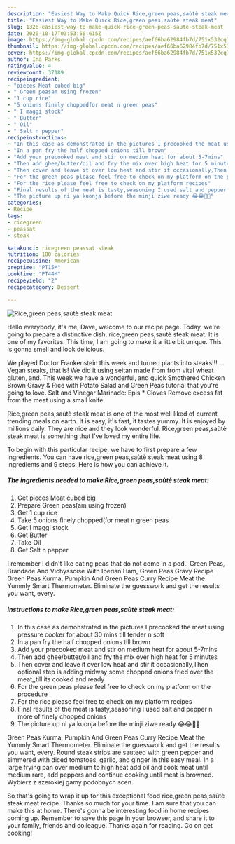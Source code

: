 ```yaml
---
description: "Easiest Way to Make Quick Rice,green peas,saùtè steak meat"
title: "Easiest Way to Make Quick Rice,green peas,saùtè steak meat"
slug: 1326-easiest-way-to-make-quick-rice-green-peas-saute-steak-meat
date: 2020-10-17T03:53:56.615Z
image: https://img-global.cpcdn.com/recipes/aef66ba62984fb7d/751x532cq70/ricegreen-peassaute-steak-meat-recipe-main-photo.jpg
thumbnail: https://img-global.cpcdn.com/recipes/aef66ba62984fb7d/751x532cq70/ricegreen-peassaute-steak-meat-recipe-main-photo.jpg
cover: https://img-global.cpcdn.com/recipes/aef66ba62984fb7d/751x532cq70/ricegreen-peassaute-steak-meat-recipe-main-photo.jpg
author: Ina Parks
ratingvalue: 4
reviewcount: 37189
recipeingredient:
- "pieces Meat cubed big"
- " Green peasam using frozen"
- "1 cup rice"
- "5 onions finely choppedfor meat n green peas"
- " I maggi stock"
- " Butter"
- " Oil"
- " Salt n pepper"
recipeinstructions:
- "In this case as demonstrated in the pictures I precooked the meat using pressure cooker for about 30 mins till tender n soft"
- "In a pan fry the half chopped onions till brown"
- "Add your precooked meat and stir on medium heat for about 5-7mins"
- "Then add ghee/butter/oil and fry the mix over high heat for 5 minutes"
- "Then cover and leave it over low heat and stir it occasionally,Then optional step is adding midway some chopped onions fried over the meat,,till its cooked and ready"
- "For the green peas please feel free to check on my platform on the procedure"
- "For the rice please feel free to check on my platform recipes"
- "Final results of the meat is tasty,seasoning I used salt and pepper n more of finely chopped onions"
- "The picture up ni ya kuonja before the minji ziwe ready 😂😂🙈🙈"
categories:
- Recipe
tags:
- ricegreen
- peassat
- steak

katakunci: ricegreen peassat steak 
nutrition: 180 calories
recipecuisine: American
preptime: "PT15M"
cooktime: "PT44M"
recipeyield: "2"
recipecategory: Dessert

---
```



![Rice,green peas,saùtè steak meat](https://img-global.cpcdn.com/recipes/aef66ba62984fb7d/751x532cq70/ricegreen-peassaute-steak-meat-recipe-main-photo.jpg)

Hello everybody, it's me, Dave, welcome to our recipe page. Today, we're going to prepare a distinctive dish, rice,green peas,saùtè steak meat. It is one of my favorites. This time, I am going to make it a little bit unique. This is gonna smell and look delicious.

We played Doctor Frankenstein this week and turned plants into steaks!!! …Vegan steaks, that is! We did it using seitan made from from vital wheat gluten, and. This week we have a wonderful, and quick Smothered Chicken Brown Gravy &amp; Rice with Potato Salad and Green Peas tutorial that you&#39;re going to love. Salt and Vinegar Marinade: Epis * Cloves Remove excess fat from the meat using a small knife.

Rice,green peas,saùtè steak meat is one of the most well liked of current trending meals on earth. It is easy, it's fast, it tastes yummy. It is enjoyed by millions daily. They are nice and they look wonderful. Rice,green peas,saùtè steak meat is something that I've loved my entire life.


To begin with this particular recipe, we have to first prepare a few ingredients. You can have rice,green peas,saùtè steak meat using 8 ingredients and 9 steps. Here is how you can achieve it.

<!--inarticleads1-->

##### The ingredients needed to make Rice,green peas,saùtè steak meat:

1. Get pieces Meat cubed big
1. Prepare  Green peas(am using frozen)
1. Get 1 cup rice
1. Take 5 onions finely chopped(for meat n green peas
1. Get  I maggi stock
1. Get  Butter
1. Take  Oil
1. Get  Salt n pepper


I remember I didn&#39;t like eating peas that do not come in a pod.. Green Peas, Brandade And Vichyssoise With Iberian Ham, Green Peas Gravy Recipe Green Peas Kurma, Pumpkin And Green Peas Curry Recipe Meat the Yummly Smart Thermometer. Eliminate the guesswork and get the results you want, every. 

<!--inarticleads2-->

##### Instructions to make Rice,green peas,saùtè steak meat:

1. In this case as demonstrated in the pictures I precooked the meat using pressure cooker for about 30 mins till tender n soft
1. In a pan fry the half chopped onions till brown
1. Add your precooked meat and stir on medium heat for about 5-7mins
1. Then add ghee/butter/oil and fry the mix over high heat for 5 minutes
1. Then cover and leave it over low heat and stir it occasionally,Then optional step is adding midway some chopped onions fried over the meat,,till its cooked and ready
1. For the green peas please feel free to check on my platform on the procedure
1. For the rice please feel free to check on my platform recipes
1. Final results of the meat is tasty,seasoning I used salt and pepper n more of finely chopped onions
1. The picture up ni ya kuonja before the minji ziwe ready 😂😂🙈🙈


Green Peas Kurma, Pumpkin And Green Peas Curry Recipe Meat the Yummly Smart Thermometer. Eliminate the guesswork and get the results you want, every. Round steak strips are sauteed with green pepper and simmered with diced tomatoes, garlic, and ginger in this easy meal. In a large frying pan over medium to high heat add oil and cook meat until medium rare, add peppers and continue cooking until meat is browned. Wybierz z szerokiej gamy podobnych scen. 

So that's going to wrap it up for this exceptional food rice,green peas,saùtè steak meat recipe. Thanks so much for your time. I am sure that you can make this at home. There's gonna be interesting food in home recipes coming up. Remember to save this page in your browser, and share it to your family, friends and colleague. Thanks again for reading. Go on get cooking!
